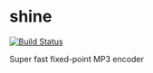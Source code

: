 # shine

[![Build Status](https://travis-ci.org/UnitedRPMs/shine.svg?branch=master)](https://travis-ci.org/UnitedRPMs/shine)

Super fast fixed-point MP3 encoder
